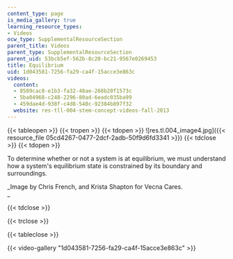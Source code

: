 ```yaml
---
content_type: page
is_media_gallery: true
learning_resource_types:
- Videos
ocw_type: SupplementalResourceSection
parent_title: Videos
parent_type: SupplementalResourceSection
parent_uid: 53bcb5ef-562b-8c20-bc21-9567e0269453
title: Equilibrium
uid: 1d043581-7256-fa29-ca4f-15acce3e863c
videos:
  content:
  - 8589cac8-e1b3-fa32-48ae-268b20f1573c
  - 5ba04968-c248-2296-80ad-6eadc035ba99
  - 459dae4d-938f-c4d8-540c-92384b897f32
  website: res-tll-004-stem-concept-videos-fall-2013
---
```


{{< tableopen >}}
{{< tropen >}}
{{< tdopen >}}
![res.tl.004_image4.jpg]({{< resource_file 05cd4267-0477-2dcf-2adb-50f9d6fd3341 >}})
{{< tdclose >}}
{{< tdopen >}}


To determine whether or not a system is at equilibrium, we must understand how a system's equilibrium state is constrained by its boundary and surroundings.

_Image by Chris French, and Krista Shapton for Vecna Cares.  
_


{{< tdclose >}}

{{< trclose >}}

{{< tableclose >}}

{{< video-gallery "1d043581-7256-fa29-ca4f-15acce3e863c" >}}


